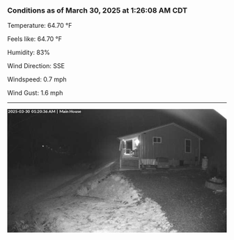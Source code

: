 ### Conditions as of March 30, 2025 at 1:26:08 AM CDT 

Temperature: 64.70 &deg;F

Feels like: 64.70 &deg;F

Humidity: 83%

Wind Direction: SSE

Windspeed: 0.7 mph

Wind Gust: 1.6 mph

---

<img src="./images/latest.jpeg"/>

